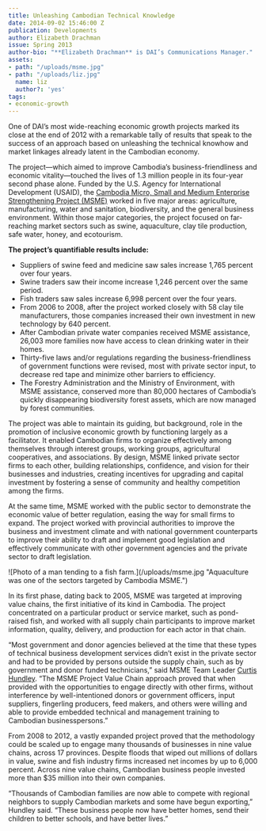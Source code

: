 ```yaml
---
title: Unleashing Cambodian Technical Knowledge
date: 2014-09-02 15:46:00 Z
publication: Developments
author: Elizabeth Drachman
issue: Spring 2013
author-bio: "**Elizabeth Drachman** is DAI’s Communications Manager."
assets:
- path: "/uploads/msme.jpg"
- path: "/uploads/liz.jpg"
  name: liz
  author?: 'yes'
tags:
- economic-growth
---
```


<p>One of DAI’s most wide-reaching economic growth projects marked its close at the end of 2012 with a remarkable tally of results that speak to the success of an approach based on unleashing the technical knowhow and market linkages already latent in the Cambodian economy.</p>


  <p>The project—which aimed to improve Cambodia’s business-friendliness and economic vitality—touched the lives of 1.3 million people in its four-year second phase alone. Funded by the U.S. Agency for International Development (USAID), the <a href="http://dai.com/our-work/projects/cambodia%E2%80%94micro-small-and-medium-enterprises-strengthening-2-project-msme-1-and-2">Cambodia Micro, Small and Medium Enterprise Strengthening Project (MSME)</a> worked in five major areas: agriculture, manufacturing, water and sanitation, biodiversity, and the general business environment. Within those major categories, the project focused on far-reaching market sectors such as swine, aquaculture, clay tile production, safe water, honey, and ecotourism.</p>
<aside>
<strong>The project’s quantifiable results include:</strong>
    <ul>
      <li>Suppliers of swine feed and medicine saw sales increase 1,765 percent over four years.</li>
      <li>Swine traders saw their income increase 1,246 percent over the same period.</li>
      <li>Fish traders saw sales increase 6,998 percent over the four years.</li>
      <li>From 2006 to 2008, after the project worked closely with 58 clay tile manufacturers, those companies increased their own investment in new technology by 640 percent.</li>
      <li>After Cambodian private water companies received MSME assistance, 26,003 more families now have access to clean drinking water in their homes.</li>
      <li>Thirty-five laws and/or regulations regarding the business-friendliness of government functions were revised, most with private sector input, to decrease red tape and minimize other barriers to efficiency.</li>
      <li>The Forestry Administration and the Ministry of Environment, with MSME assistance, conserved more than 80,000 hectares of Cambodia’s quickly disappearing biodiversity forest assets, which are now managed by forest communities.</li>
    </ul>
  </aside>
  <p>The project was able to maintain its guiding, but background, role in the promotion of inclusive economic growth by functioning largely as a facilitator. It enabled Cambodian firms to organize effectively among themselves through interest groups, working groups, agricultural cooperatives, and associations. By design, MSME linked private sector firms to each other, building relationships, confidence, and vision for their businesses and industries, creating incentives for upgrading and capital investment by fostering a sense of community and healthy competition among the firms.</p>
  <p>At the same time, MSME worked with the public sector to demonstrate the economic value of better regulation, easing the way for small firms to expand. The project worked with provincial authorities to improve the business and investment climate and with national government counterparts to improve their ability to draft and implement good legislation and effectively communicate with other government agencies and the private sector to draft legislation.</p>
  ![Photo of a man tending to a fish farm.](/uploads/msme.jpg "Aquaculture was one of the sectors targeted by Cambodia MSME.") 
  <p>In its first phase, dating back to 2005, MSME was targeted at improving value chains, the first initiative of its kind in Cambodia. The project concentrated on a particular product or service market, such as pond-raised fish, and worked with all supply chain participants to improve market information, quality, delivery, and production for each actor in that chain.</p>
  <p>“Most government and donor agencies believed at the time that these types of technical business development services didn’t exist in the private sector and had to be provided by persons outside the supply chain, such as by government and donor funded technicians,” said MSME Team Leader <a href="http://dai.com/who-we-are/our-team/curtis-hundley">Curtis Hundley</a>. “The MSME Project Value Chain approach proved that when provided with the opportunities to engage directly with other firms, without interference by well-intentioned donors or government officers, input suppliers, fingerling producers, feed makers, and others were willing and able to provide embedded technical and management training to Cambodian businesspersons.”</p>
  <p>From 2008 to 2012, a vastly expanded project proved that the methodology could be scaled up to engage many thousands of businesses in nine value chains, across 17 provinces. Despite floods that wiped out millions of dollars in value, swine and fish industry firms increased net incomes by up to 6,000 percent. Across nine value chains, Cambodian business people invested more than $35 million into their own companies.</p>
  <p>“Thousands of Cambodian families are now able to compete with regional neighbors to supply Cambodian markets and some have begun exporting,” Hundley said. “These business people now have better homes, send their children to better schools, and have better lives.”</p>
